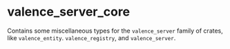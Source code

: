 # valence_server_core

Contains some miscellaneous types for the `valence_server` family of crates, like `valence_entity`. `valence_registry`, and `valence_server`.
